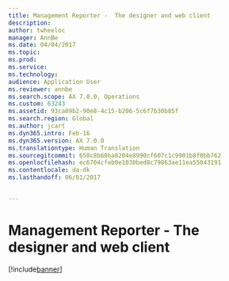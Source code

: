 ```yaml
---
title: Management Reporter -  The designer and web client
description: 
author: twheeloc
manager: AnnBe
ms.date: 04/04/2017
ms.topic: 
ms.prod: 
ms.service: 
ms.technology: 
audience: Application User
ms.reviewer: annbe
ms.search.scope: AX 7.0.0, Operations
ms.custom: 63243
ms.assetid: 93ca09b2-90e8-4c15-b206-5c6f7b30b85f
ms.search.region: Global
ms.author: jcart
ms.dyn365.intro: Feb-16
ms.dyn365.version: AX 7.0.0
ms.translationtype: Human Translation
ms.sourcegitcommit: 650c8b60ba8204e8990cf607c1c9901b8f0bb762
ms.openlocfilehash: ec6704cfeb0e1030bed8c79863ae11ea55043191
ms.contentlocale: da-dk
ms.lasthandoff: 06/01/2017


---
```


# <a name="management-reporter----the-designer-and-web-client"></a>Management Reporter -  The designer and web client

[!include[banner](../includes/banner.md)]









